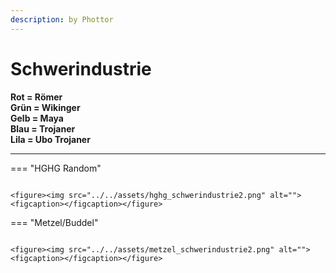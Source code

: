 ```yaml
---
description: by Phottor
---
```


# Schwerindustrie

**Rot = Römer**\
**Grün = Wikinger**\
**Gelb = Maya**\
**Blau = Trojaner**\
**Lila = Ubo Trojaner**

****


=== "HGHG Random"
	<figure><img src="../../assets/hghg_schwerindustrie.png" alt=""><figcaption></figcaption></figure>
	
	<figure><img src="../../assets/hghg_schwerindustrie2.png" alt=""><figcaption></figcaption></figure>


=== "Metzel/Buddel"
	<figure><img src="../../assets/metzel_schwerindustrie.png" alt=""><figcaption></figcaption></figure>
	
	<figure><img src="../../assets/metzel_schwerindustrie2.png" alt=""><figcaption></figcaption></figure>



